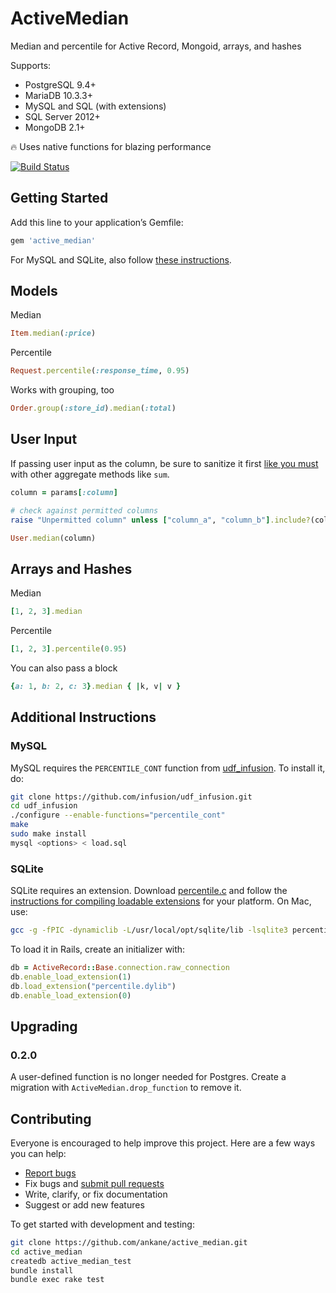# ActiveMedian

Median and percentile for Active Record, Mongoid, arrays, and hashes

Supports:

- PostgreSQL 9.4+
- MariaDB 10.3.3+
- MySQL and SQL (with extensions)
- SQL Server 2012+
- MongoDB 2.1+

:fire: Uses native functions for blazing performance

[![Build Status](https://github.com/ankane/active_median/workflows/build/badge.svg?branch=master)](https://github.com/ankane/active_median/actions)

## Getting Started

Add this line to your application’s Gemfile:

```ruby
gem 'active_median'
```

For MySQL and SQLite, also follow [these instructions](#additional-instructions).

## Models

Median

```ruby
Item.median(:price)
```

Percentile

```ruby
Request.percentile(:response_time, 0.95)
```

Works with grouping, too

```ruby
Order.group(:store_id).median(:total)
```

## User Input

If passing user input as the column, be sure to sanitize it first [like you must](https://rails-sqli.org/) with other aggregate methods like `sum`.

```ruby
column = params[:column]

# check against permitted columns
raise "Unpermitted column" unless ["column_a", "column_b"].include?(column)

User.median(column)
```

## Arrays and Hashes

Median

```ruby
[1, 2, 3].median
```

Percentile

```ruby
[1, 2, 3].percentile(0.95)
```

You can also pass a block

```ruby
{a: 1, b: 2, c: 3}.median { |k, v| v }
```

## Additional Instructions

### MySQL

MySQL requires the `PERCENTILE_CONT` function from [udf_infusion](https://github.com/infusion/udf_infusion). To install it, do:

```sh
git clone https://github.com/infusion/udf_infusion.git
cd udf_infusion
./configure --enable-functions="percentile_cont"
make
sudo make install
mysql <options> < load.sql
```

### SQLite

SQLite requires an extension. Download [percentile.c](https://www.sqlite.org/src/file?name=ext/misc/percentile.c&ci=d49c32e6e7cc341b) and follow the [instructions for compiling loadable extensions](https://www.sqlite.org/loadext.html#compiling_a_loadable_extension) for your platform. On Mac, use:

```sh
gcc -g -fPIC -dynamiclib -L/usr/local/opt/sqlite/lib -lsqlite3 percentile.c -o percentile.dylib
```

To load it in Rails, create an initializer with:

```ruby
db = ActiveRecord::Base.connection.raw_connection
db.enable_load_extension(1)
db.load_extension("percentile.dylib")
db.enable_load_extension(0)
```

## Upgrading

### 0.2.0

A user-defined function is no longer needed for Postgres. Create a migration with `ActiveMedian.drop_function` to remove it.

## Contributing

Everyone is encouraged to help improve this project. Here are a few ways you can help:

- [Report bugs](https://github.com/ankane/active_median/issues)
- Fix bugs and [submit pull requests](https://github.com/ankane/active_median/pulls)
- Write, clarify, or fix documentation
- Suggest or add new features

To get started with development and testing:

```sh
git clone https://github.com/ankane/active_median.git
cd active_median
createdb active_median_test
bundle install
bundle exec rake test
```

